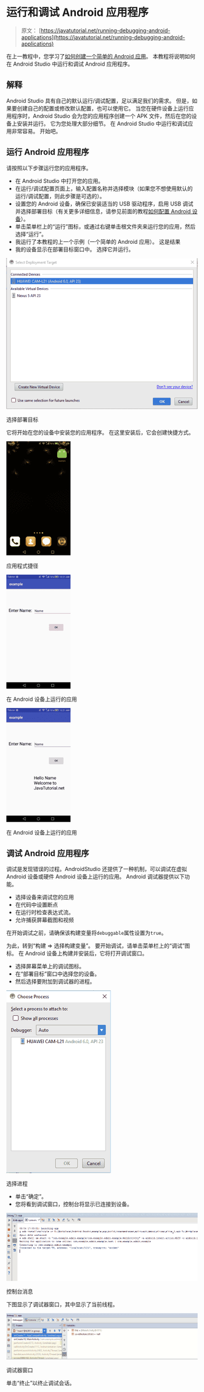 # 运行和调试 Android 应用程序

> 原文： [https://javatutorial.net/running-debugging-android-applications](https://javatutorial.net/running-debugging-android-applications)

在上一教程中，您学习了[如何创建一个简单的 Android 应用](https://javatutorial.net/creating-simple-android-app)。 本教程将说明如何在 Android Studio 中运行和调试 Android 应用程序。

## 解释

Android Studio 具有自己的默认运行/调试配置，足以满足我们的需求。 但是，如果要创建自己的配置或修改默认配置，也可以使用它。 当您在硬件设备上运行应用程序时，Android Studio 会为您的应用程序创建一个 APK 文件，然后在您的设备上安装并运行。 它为您处理大部分细节。 在 Android Studio 中运行和调试应用非常容易。 开始吧。

## 运行 Android 应用程序

请按照以下步骤运行您的应用程序。

*   在 Android Studio 中打开您的应用。
*   在运行/调试配置页面上，输入配置名称并选择模块（如果您不想使用默认的运行/调试配置，则此步骤是可选的）。
*   设置您的 Android 设备，确保已安装适当的 USB 驱动程序，启用 USB 调试并选择部署目标（有关更多详细信息，请参见前面的教程[如何配置 Android 设备](https://javatutorial.net/connect-android-device-android-studio)）。
*   单击菜单栏上的“运行”图标，或通过右键单击根文件夹来运行您的应用，然后选择“运行”。
*   我运行了本教程的上一个示例（一个简单的 Android 应用）。 这是结果
*   我的设备显示在部署目标窗口中。 选择它并运行。

![Select Deployment Target](img/ca86050add6969be6166c9e633f0af60.jpg)

选择部署目标

它将开始在您的设备中安装您的应用程序。 在这里安装后，它会创建快捷方式。

![App shortcut](img/951867aa72338427bbd5f1d487f1dfbb.jpg)

应用程式捷径

![App running on Android device](img/f7e4aaaf92139fdda4f0ea49efa04c90.jpg)

在 Android 设备上运行的应用

![App running on Android device](img/b04c66a22147f6ddb46dc4868baf576c.jpg)

在 Android 设备上运行的应用

## 调试 Android 应用程序

调试是发现错误的过程。AndroidStudio 还提供了一种机制，可以调试在虚拟 Android 设备或硬件 Android 设备上运行的应用。 Android 调试器提供以下功能。

*   选择设备来调试您的应用
*   在代码中设置断点
*   在运行时检查表达式流。
*   允许捕获屏幕截图和视频

在开始调试之前，请确保该构建变量将`debuggable`属性设置为`true`。

为此，转到“构建 => 选择构建变量”。 要开始调试，请单击菜单栏上的“调试”图标。 在 Android 设备上构建并安装后，它将打开调试窗口。

*   选择屏幕菜单上的调试图标。
*   在“部署目标”窗口中选择您的设备。
*   然后选择要附加到调试器的进程。

![Choose process](img/8d0d75e7d4784e6792d36883f46edfef.jpg)

选择进程

*   单击“确定”。
*   您将看到调试窗口，控制台将显示已连接到设备。

![Console message](img/6d3370469ffe1642cc495e930a706505.jpg)

控制台消息

下图显示了调试器窗口，其中显示了当前线程。

![Debugger window](img/1a83a4f3518f52386ffb5e104e34c283.jpg)

调试器窗口

单击“终止”以终止调试会话。
